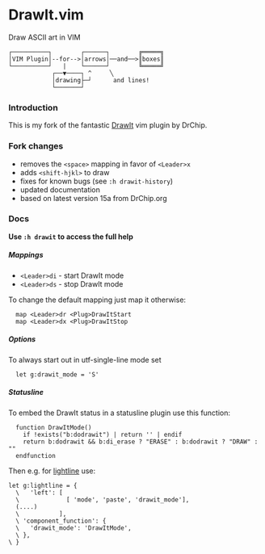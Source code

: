 # DrawIt.vim

Draw ASCII art in VIM

```
┌──────────┐        ┌──────┐        ╔═════╗
│VIM Plugin│--for-->│arrows│──and──>║boxes║
└──────────┘   |    └──────┘        ╚═════╝
            ┌──▼────┐ ^     ╲
            │drawing├─┘      and lines!
            └───────┘     
```

### Introduction
This is my fork of the fantastic [DrawIt](http://www.drchip.org/astronaut/vim/index.html#DRAWIT) vim plugin by DrChip.

### Fork changes
- removes the `<space>` mapping in favor of `<Leader>x` 
- adds `<shift-hjkl>` to draw
- fixes for known bugs (see `:h drawit-history`)
- updated documentation
- based on latest version 15a from DrChip.org

### Docs

**Use `:h drawit` to access the full help**

##### Mappings
  - `<Leader>di` - start DrawIt mode
  - `<Leader>ds` - stop DrawIt mode

To change the default mapping just map it otherwise:
```
  map <Leader>dr <Plug>DrawItStart
  map <Leader>dx <Plug>DrawItStop
```

##### Options

To always start out in utf-single-line mode set
```
  let g:drawit_mode = 'S'
```

##### Statusline

To embed the DrawIt status in a statusline plugin use this function:
```
  function DrawItMode()
    if !exists("b:dodrawit") | return '' | endif
    return b:dodrawit && b:di_erase ? "ERASE" : b:dodrawit ? "DRAW" : ""
  endfunction
```

Then e.g. for [lightline]() use:
```
let g:lightline = { 
  \   'left': [
  \             [ 'mode', 'paste', 'drawit_mode'],
  (....)
  \           ],
  \ 'component_function': {
  \   'drawit_mode': 'DrawItMode',
  \ },
\ }
```

